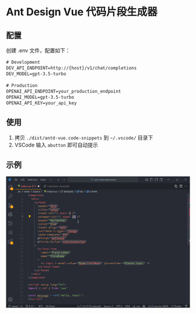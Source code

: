 # Ant Design Vue 代码片段生成器

## 配置

创建 .env 文件，配置如下：

```
# Development
DEV_API_ENDPOINT=http://{host}/v1/chat/completions
DEV_MODEL=gpt-3.5-turbo

# Production
OPENAI_API_ENDPOINT=your_production_endpoint
OPENAI_MODEL=gpt-3.5-turbo
OPENAI_API_KEY=your_api_key
```

## 使用

1. 拷贝 `./dist/antd-vue.code-snippets` 到 `~/.vscode/` 目录下
2. VSCode 输入 `abutton` 即可自动提示

## 示例

![](./example.gif)
